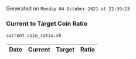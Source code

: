 Generated on `Monday 04-October-2021 at 22:39:23`

### Current to Target Coin Ratio
`current_coin_ratio.sh`

Date|Current|Target|Ratio
---|---|---|---
